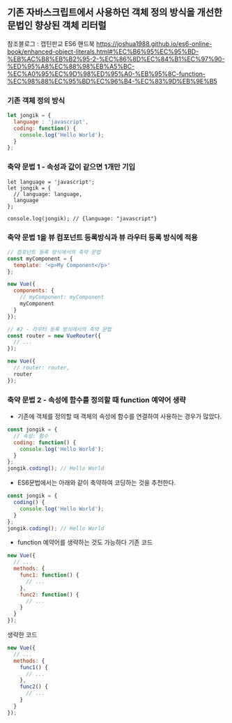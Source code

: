 ## 기존 자바스크립트에서 사용하던 객체 정의 방식을 개선한 문법인 향상된 객체 리터럴
 참조블로그 : 캡틴판교 ES6 핸드북
 https://joshua1988.github.io/es6-online-book/enhanced-object-literals.html#%EC%B6%95%EC%95%BD-%EB%AC%B8%EB%B2%95-2-%EC%86%8D%EC%84%B1%EC%97%90-%ED%95%A8%EC%88%98%EB%A5%BC-%EC%A0%95%EC%9D%98%ED%95%A0-%EB%95%8C-function-%EC%98%88%EC%95%BD%EC%96%B4-%EC%83%9D%EB%9E%B5
### 기존 객체 정의 방식
```javascript
let jongik = {
  language : 'javascript',
  coding: function() {
    console.log('Hello World');
  }
};
```
### 축약 문법 1 - 속성과 값이 같으면 1개만 기입
```javasccript
let language = 'javascript';
let jongik = {
  // language: language,
  language
};

console.log(jongik); // {language: "javascript"}
```
### 축약 문법 1을 뷰 컴포넌트 등록방식과 뷰 라우터 등록 방식에 적용
```javascript
// 컴포넌트 등록 방식에서의 축약 문법
const myComponent = {
  template: '<p>My Component</p>'
};

new Vue({
  components: {
    // myComponent: myComponent
    myComponent
  }
});
```
```javascript
// #2 - 라우터 등록 방식에서의 축약 문법
const router = new VueRouter({
  // ...
});

new Vue({
  // router: router,
  router
});
```

### 축약 문법 2 - 속성에 함수를 정의할 때 function 예약어 생략
- 기존에 객체를 정의할 때 객체의 속성에 함수를 연결하여 사용하는 경우가 많았다.
```javascript
const jongik = {
  // 속성: 함수
  coding: function() {
    console.log('Hello World');
  }
};
jongik.coding(); // Hello World
```
- ES6문법에서는 아래와 같이 축약하여 코딩하는 것을 추천한다.
```javascript
const jongik = {
  coding() {
    console.log('Hello World');
  }
};
jongik.coding(); // Hello World
```

- function 예약어를 생략하는 것도 가능하다
기존 코드
```javascript
new Vue({
  // ...
  methods: {
    func1: function() {
      // ...
    },
    func2: function() {
      // ...
    }
  }
});
```
생략한 코드
```javascript
new Vue({
  // ...
  methods: {
    func1() {
      // ...
    },
    func2() {
      // ...
    }
  }
});
```
